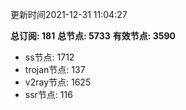 更新时间2021-12-31 11:04:27

**总订阅: 181**
**总节点: 5733**
**有效节点: 3590**
- ss节点: 1712
- trojan节点: 137
- v2ray节点: 1625
- ssr节点: 116
